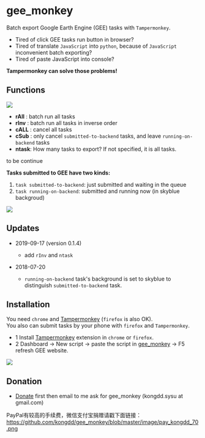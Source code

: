 # gee_monkey

Batch export Google Earth Engine (GEE) tasks with `Tampermonkey`.

+ Tired of click GEE tasks run button in browser? 
+ Tired of translate `JavaScript` into `python`, because of `JavaScript` inconvenient batch exporting? 
+ Tired of paste JavaScript into console?  

__Tampermonkey can solve those problems!__

## Functions

![](image/gee_monkey_ui.png)

- **rAll** : batch run all tasks
- **rInv** : batch run all tasks in inverse order
- **cALL** : cancel all tasks
- **cSub** : only cancel `submitted-to-backend` tasks, and leave `running-on-backend` tasks 
- **ntask**: How many tasks to export? If not specified, it is all tasks.

to be continue

**Tasks submitted to GEE have two kinds:**   

1. `task submitted-to-backend`: just submitted and waiting in the queue  
2. `task running-on-backend`: submitted and running now (in skyblue backgroud)

![](image/gee_monkey_v0.1.3.png)

## Updates

* 2019-09-17 (version 0.1.4)
  -   add `rInv` and `ntask`

* 2018-07-20   
  -   `running-on-backend` task's background is set to skyblue to distinguish `submitted-to-backend` task.

## Installation

You need `chrome` and [Tampermonkey](https://chrome.google.com/webstore/detail/tampermonkey/dhdgffkkebhmkfjojejmpbldmpobfkfo) (`firefox` is also OK).  
You also can submit tasks by your phone with `firefox` and `Tampermonkey`.

+ 1 Install [Tampermonkey](https://chrome.google.com/webstore/detail/tampermonkey/dhdgffkkebhmkfjojejmpbldmpobfkfo) extension in `chrome` or `firefox`.
+ 2 Dashboard → New script → paste the script in [gee_monkey](https://github.com/kongdd/GEE_Tools/blob/master/gee_monkey.js) → F5 refresh GEE website.

![](image/s2_gee_monkey.gif)

## Donation

* [Donate](https://www.paypal.me/kongdd/10usd) first then email to me ask for gee_monkey (kongdd.sysu at gmail.com)

PayPal有较高的手续费，微信支付宝捐赠请戳下面链接：
https://github.com/kongdd/gee_monkey/blob/master/image/pay_kongdd_70.png
